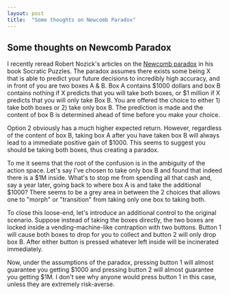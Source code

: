 ```yaml
---
layout: post
title:  "Some thoughts on Newcomb Paradox"
---
```

## Some thoughts on Newcomb Paradox 

I recently reread Robert Nozick's articles on the [Newcomb paradox](https://en.wikipedia.org/wiki/Newcomb%27s_paradox) in his book Socratic Puzzles. The paradox assumes there exists some being X that is able to predict your future decisions to incredibly high accuracy, and in front of you are two boxes A & B. Box A contains $1000 dollars and box B contains nothing if X predicts that you will take both boxes, or $1 million if X predicts that you will only take Box B. You are offered the choice to either 1) take both boxes or 2) take only box B. The prediction is made and the content of box B is determined ahead of time before you make your choice.

Option 2 obviously has a much higher expected return. However, regardless of the content of box B, taking box A after you have taken box B will always lead to a immediate positive gain of $1000. This seems to suggest you should be taking both boxes, thus creating a paradox.

To me it seems that the root of the confusion is in the ambiguity of the action space. Let's say I've chosen to take only box B and found that indeed there is a $1M inside. What's to stop me from spending all that cash and, say a year later, going back to where box A is and take the additional $1000? There seems to be a grey area in between the 2 choices that allows one to "morph" or "transition" from taking only one box to taking both.

To close this loose-end, let's introduce an additional control to the original scenario. Suppose instead of taking the boxes directly, the two boxes are locked inside a vending-machine-like contraption with two buttons. Button 1 will cause both boxes to drop for you to collect and button 2 will only drop box B. After either button is pressed whatever left inside will be incinerated immediately.

Now, under the assumptions of the paradox, pressing button 1 will almost guarantee you getting $1000 and pressing button 2 will almost guarantee you getting $1M. I don't see why anyone would press button 1 in this case, unless they are extremely risk-averse.
